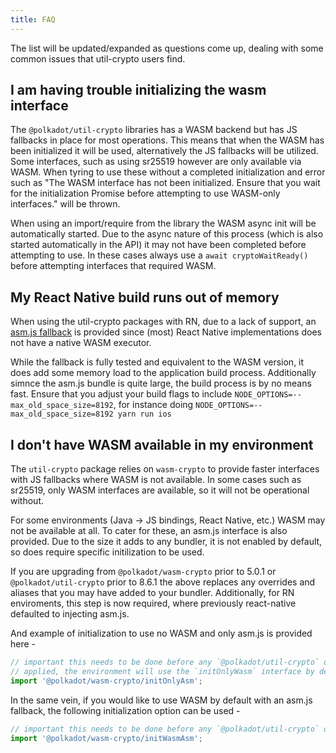 ```yaml
---
title: FAQ
---
```


The list will be updated/expanded as questions come up, dealing with some common issues that util-crypto users find.


## I am having trouble initializing the wasm interface

The `@polkadot/util-crypto` libraries has a WASM backend but has JS fallbacks in place for most operations. This means that when the WASM has been initialized it will be used, alternatively the JS fallbacks will be utilized. Some interfaces, such as using sr25519 however are only available via WASM. When tyring to use these without a completed initialization and error such as "The WASM interface has not been initialized. Ensure that you wait for the initialization Promise before attempting to use WASM-only interfaces." will be thrown.

When using an import/require from the library the WASM async init will be automatically started. Due to the async nature of this process (which is also started automatically in the API) it may not have been completed before attempting to use. In these cases always use a `await cryptoWaitReady()` before attempting interfaces that required WASM.


## My React Native build runs out of memory

When using the util-crypto packages with RN, due to a lack of support, an [asm.js fallback](https://github.com/polkadot-js/wasm/issues/19) is provided since (most) React Native implementations does not have a native WASM executor.

While the fallback is fully tested and equivalent to the WASM version, it does add some memory load to the application build process. Additionally simnce the asm.js bundle is quite large, the build process is by no means fast. Ensure that you adjust your build flags to include `NODE_OPTIONS=--max_old_space_size=8192`, for instance doing `NODE_OPTIONS=--max_old_space_size=8192 yarn run ios`


## I don't have WASM available in my environment

The `util-crypto` package relies on `wasm-crypto` to provide faster interfaces with JS fallbacks where WASM is not available. In some cases such as sr25519, only WASM interfaces are available, so it will not be operational without.

For some environments (Java -> JS bindings, React Native, etc.) WASM may not be available at all. To cater for these, an asm.js interface is also provided. Due to the size it adds to any bundler, it is not enabled by default, so does require specific initilization to be used.

If you are upgrading from `@polkadot/wasm-crypto` prior to 5.0.1 or `@polkadot/util-crypto` prior to 8.6.1 the above replaces any overrides and aliases that you may have added to your bundler. Additionally, for RN enviroments, this step is now required, where previously react-native defaulted to injecting asm.js.

And example of initialization to use no WASM and only asm.js is provided here -

```js
// important this needs to be done before any `@polkadot/util-crypto` operations, if not
// applied, the environment will use the `initOnlyWasm` interface by default
import '@polkadot/wasm-crypto/initOnlyAsm';
```

In the same vein, if you would like to use WASM by default with an asm.js fallback, the following initialization option can be used -

```js
// important this needs to be done before any `@polkadot/util-crypto` operations
import '@polkadot/wasm-crypto/initWasmAsm';
```
